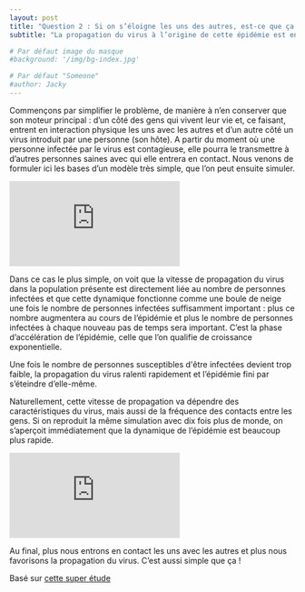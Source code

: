 ```yaml
---
layout: post
title: "Question 2 : Si on s’éloigne les uns des autres, est-ce que ça change vraiment quelque chose ? (Vidéo Youtube)"
subtitle: "La propagation du virus à l’origine de cette épidémie est en effet très rapide. La forte contagiosité du virus en est responsable bien sûr, mais nous avons également notre part de responsabilité. Démonstration !"

# Par défaut image du masque 
#background: '/img/bg-index.jpg'

# Par défaut "Someone"
#author: Jacky
---
```


Commençons par simplifier le problème, de manière à n’en conserver que son moteur principal : d’un côté des gens qui vivent leur vie et, ce faisant, entrent en interaction physique les uns avec les autres et d’un autre côté un virus introduit par une personne (son hôte). A partir du moment où une personne infectée par le virus est contagieuse, elle pourra le transmettre à d’autres personnes saines avec qui elle entrera en contact. Nous venons de formuler ici les bases d’un modèle très simple, que l’on peut ensuite simuler.

<div class="embed-responsive embed-responsive-16by9">
	<iframe class="embed-responsive-item" src="https://www.youtube.com/embed/SSUyedoTPLU" frameborder="0" allow="accelerometer; autoplay; encrypted-media; gyroscope; picture-in-picture" allowfullscreen></iframe>
</div>

Dans ce cas le plus simple, on voit que la vitesse de propagation du virus dans la population présente est directement liée au nombre de personnes infectées et que cette dynamique fonctionne comme une boule de neige une fois le nombre de personnes infectées suffisamment important : plus ce nombre augmentera au cours de l’épidémie et plus le nombre de personnes infectées à chaque nouveau pas de temps sera important. C’est la phase d’accélération de l’épidémie, celle que l’on qualifie de croissance exponentielle.


Une fois le nombre de personnes susceptibles d'être infectées devient trop faible, la propagation du virus ralenti rapidement et l’épidémie fini par s’éteindre d’elle-même.

Naturellement, cette vitesse de propagation va dépendre des caractéristiques du virus, mais aussi de la fréquence des contacts entre les gens. Si on reproduit la même simulation avec dix fois plus de monde, on s’aperçoit immédiatement que la dynamique de l’épidémie est beaucoup plus rapide.

<div class="embed-responsive embed-responsive-16by9">
	<iframe class="embed-responsive-item" src="https://www.youtube.com/embed/SSUyedoTPLU" frameborder="0" allow="accelerometer; autoplay; encrypted-media; gyroscope; picture-in-picture" allowfullscreen></iframe>
</div>

Au final, plus nous entrons en contact les uns avec les autres et plus nous favorisons la propagation du virus. C’est aussi simple que ça !

<p class="post-meta">Basé sur <a href="#">cette super étude</a></p>
